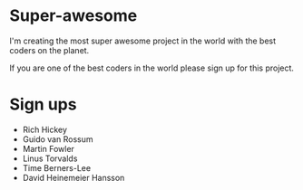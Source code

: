 # Super-awesome
I'm creating the most super awesome project in the world with the best coders on the planet.

If you are one of the best coders in the world please sign up for this project.

# Sign ups
* Rich Hickey
* Guido van Rossum
* Martin Fowler
* Linus Torvalds
* Time Berners-Lee
* David Heinemeier Hansson
